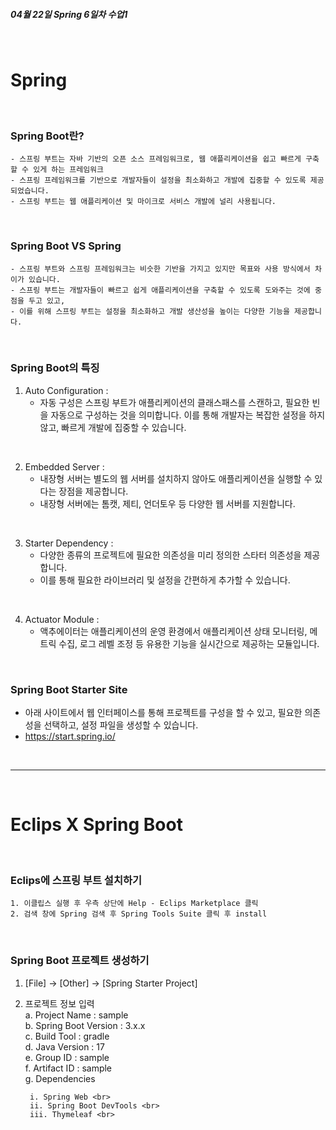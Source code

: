  **<h5>04월 22일 Spring 6일차 수업1</h5>** <br>

# Spring
<br>

### Spring Boot란? <br>
    - 스프링 부트는 자바 기반의 오픈 소스 프레임워크로, 웹 애플리케이션을 쉽고 빠르게 구축할 수 있게 하는 프레임워크
    - 스프링 프레임워크를 기반으로 개발자들이 설정을 최소화하고 개발에 집중할 수 있도록 제공되었습니다.
    - 스프링 부트는 웹 애플리케이션 및 마이크로 서비스 개발에 널리 사용됩니다.
<br>

### Spring Boot VS Spring <br>
    - 스프링 부트와 스프링 프레임워크는 비슷한 기반을 가지고 있지만 목표와 사용 방식에서 차이가 있습니다.
    - 스프링 부트는 개발자들이 빠르고 쉽게 애플리케이션을 구축할 수 있도록 도와주는 것에 중점을 두고 있고,
    - 이를 위해 스프링 부트는 설정을 최소화하고 개발 생산성을 높이는 다양한 기능을 제공합니다.
<br>

### Spring Boot의 특징 <br>

1. Auto Configuration : 
    - 자동 구성은 스프링 부트가 애플리케이션의 클래스패스를 스캔하고, 필요한 빈을 자동으로 구성하는 것을 의미합니다. 이를 통해 개발자는 복잡한 설정을 하지 않고, 빠르게 개발에 집중할 수 있습니다.
<br>

2.  Embedded Server : 
    - 내장형 서버는 별도의 웹 서버를 설치하지 않아도 애플리케이션을 실행할 수 있다는 장점을 제공합니다.
    - 내장형 서버에는 톰캣, 제티, 언더토우 등 다양한 웹 서버를 지원합니다.
<br>

3. Starter Dependency :
    - 다양한 종류의 프로젝트에 필요한 의존성을 미리 정의한 스타터 의존성을 제공합니다. 
    - 이를 통해 필요한 라이브러리 및 설정을 간편하게 추가할 수 있습니다.
<br>

4. Actuator Module :
    - 액추에이터는 애플리케이션의 운영 환경에서 애플리케이션 상태 모니터링, 메트릭 수집, 로그 레벨 조정 등 유용한 기능을 실시간으로 제공하는 모듈입니다.
<br>

### Spring Boot Starter Site <br>
- 아래 사이트에서 웹 인터페이스를 통해 프로젝트를 구성을 할 수 있고, 필요한 의존성을 선택하고, 설정 파일을 생성할 수 있습니다.
- https://start.spring.io/

<br>

---

<br>

# Eclips X Spring Boot
<br>

### Eclips에 스프링 부트 설치하기 <br>
    1. 이클립스 실행 후 우측 상단에 Help - Eclips Marketplace 클릭
    2. 검색 창에 Spring 검색 후 Spring Tools Suite 클릭 후 install
<br>

### Spring Boot 프로젝트 생성하기 <br>
1. [File] -> [Other] -> [Spring Starter Project]

2. 프로젝트 정보 입력 <br>
    a. Project Name : sample <br>
    b. Spring Boot Version : 3.x.x <br>
    c. Build Tool : gradle <br>
    d. Java Version : 17 <br>
    e. Group ID : sample <br>
    f. Artifact ID : sample <br>
    g. Dependencies <br>
    
        i. Spring Web <br>
        ii. Spring Boot DevTools <br>
        iii. Thymeleaf <br>

<br>




